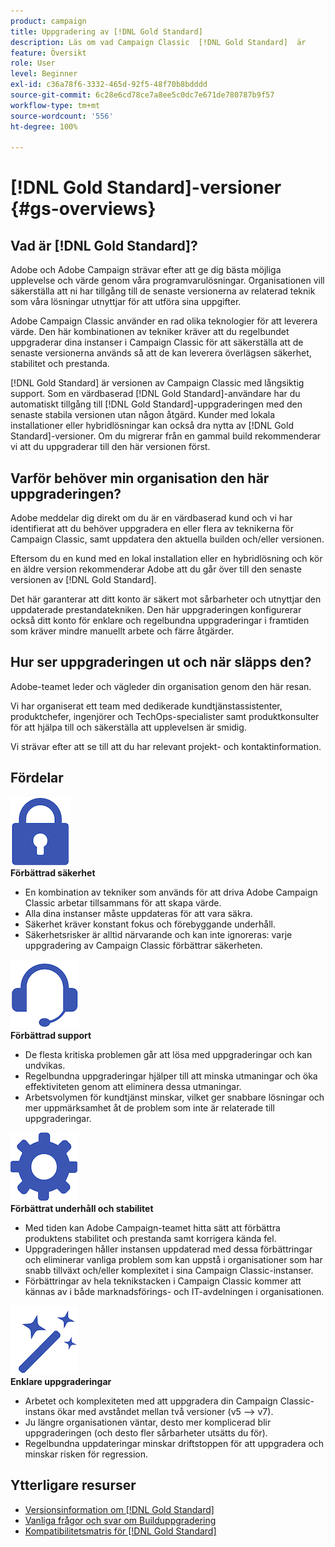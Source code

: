 ```yaml
---
product: campaign
title: Uppgradering av [!DNL Gold Standard]
description: Läs om vad Campaign Classic  [!DNL Gold Standard]  är
feature: Översikt
role: User
level: Beginner
exl-id: c36a78f6-3332-465d-92f5-48f70b8bdddd
source-git-commit: 6c28e6cd78ce7a8ee5c0dc7e671de780787b9f57
workflow-type: tm+mt
source-wordcount: '556'
ht-degree: 100%

---
```


# [!DNL Gold Standard]-versioner  {#gs-overviews}

## Vad är [!DNL Gold Standard]?

Adobe och Adobe Campaign strävar efter att ge dig bästa möjliga upplevelse och värde genom våra programvarulösningar. Organisationen vill säkerställa att ni har tillgång till de senaste versionerna av relaterad teknik som våra lösningar utnyttjar för att utföra sina uppgifter.

Adobe Campaign Classic använder en rad olika teknologier för att leverera värde. Den här kombinationen av tekniker kräver att du regelbundet uppgraderar dina instanser i Campaign Classic för att säkerställa att de senaste versionerna används så att de kan leverera överlägsen säkerhet, stabilitet och prestanda.

[!DNL Gold Standard] är versionen av Campaign Classic med långsiktig support. Som en värdbaserad [!DNL Gold Standard]-användare har du automatiskt tillgång till [!DNL Gold Standard]-uppgraderingen med den senaste stabila versionen utan någon åtgärd. Kunder med lokala installationer eller hybridlösningar kan också dra nytta av [!DNL Gold Standard]-versioner. Om du migrerar från en gammal build rekommenderar vi att du uppgraderar till den här versionen först.

## Varför behöver min organisation den här uppgraderingen?

Adobe meddelar dig direkt om du är en värdbaserad kund och vi har identifierat att du behöver uppgradera en eller flera av teknikerna för Campaign Classic, samt uppdatera den aktuella builden och/eller versionen.

Eftersom du en kund med en lokal installation eller en hybridlösning och kör en äldre version rekommenderar Adobe att du går över till den senaste versionen av [!DNL Gold Standard].

Det här garanterar att ditt konto är säkert mot sårbarheter och utnyttjar den uppdaterade prestandatekniken. Den här uppgraderingen konfigurerar också ditt konto för enklare och regelbundna uppgraderingar i framtiden som kräver mindre manuellt arbete och färre åtgärder.

## Hur ser uppgraderingen ut och när släpps den?

Adobe-teamet leder och vägleder din organisation genom den här resan.

Vi har organiserat ett team med dedikerade kundtjänstassistenter, produktchefer, ingenjörer och TechOps-specialister samt produktkonsulter för att hjälpa till och säkerställa att upplevelsen är smidig.

Vi strävar efter att se till att du har relevant projekt- och kontaktinformation.

## Fördelar

<tr>
  <td>
      <img alt="Säkerhet" src="assets/do-not-localize/security.png"/>
    <div>
    <strong>Förbättrad säkerhet</strong>
    </div>
    <ul>
    <li>En kombination av tekniker som används för att driva Adobe Campaign Classic arbetar tillsammans för att skapa värde.</li>
    <li>Alla dina instanser måste uppdateras för att vara säkra.</li>
    <li>Säkerhet kräver konstant fokus och förebyggande underhåll.</li>
    <li>Säkerhetsrisker är alltid närvarande och kan inte ignoreras: varje uppgradering av Campaign Classic förbättrar säkerheten.</li>
    </ul>
  </td>

<td>
      <img alt="Support" src="assets/do-not-localize/support.png" />
    <div>
    <strong>Förbättrad support</strong>
    </div>
    <ul>
    <li>De flesta kritiska problemen går att lösa med uppgraderingar och kan undvikas.</li>
    <li>Regelbundna uppgraderingar hjälper till att minska utmaningar och öka effektiviteten genom att eliminera dessa utmaningar.</li>
    <li>Arbetsvolymen för kundtjänst minskar, vilket ger snabbare lösningar och mer uppmärksamhet åt de problem som inte är relaterade till uppgraderingar.</li>
    </ul>
  </td>
</tr>

<tr>
  <td>
      <img alt="Underhåll" src="assets/do-not-localize/maintenance.png"/>
    <div>
    <strong>Förbättrat underhåll och stabilitet</strong>
    </div>
    <ul>
    <li>Med tiden kan Adobe Campaign-teamet hitta sätt att förbättra produktens stabilitet och prestanda samt korrigera kända fel.</li>
    <li>Uppgraderingen håller instansen uppdaterad med dessa förbättringar och eliminerar vanliga problem som kan uppstå i organisationer som har snabb tillväxt och/eller komplexitet i sina Campaign Classic-instanser.</li>
    <li>Förbättringar av hela teknikstacken i Campaign Classic kommer att kännas av i både marknadsförings- och IT-avdelningen i organisationen.</li>
    </ul>
  </td>

<td>
      <img alt="Builduppgradering" src="assets/do-not-localize/upgrades.png" />
    <div>
    <strong>Enklare uppgraderingar</strong>
    </a>
    </div>
    <ul>
    <li>Arbetet och komplexiteten med att uppgradera din Campaign Classic-instans ökar med avståndet mellan två versioner (v5 --&gt; v7).</li>
    <li>Ju längre organisationen väntar, desto mer komplicerad blir uppgraderingen (och desto fler sårbarheter utsätts du för).</li>
    <li>Regelbundna uppdateringar minskar driftstoppen för att uppgradera och minskar risken för regression.</li>
    </ul>
  </td>
</tr>
</table>

## Ytterligare resurser

* [Versionsinformation om [!DNL Gold Standard]](gold-standard.md)
* [Vanliga frågor och svar om Builduppgradering](../../platform/using/faq-build-upgrade.md)
* [Kompatibilitetsmatris för [!DNL Gold Standard]](compatibility-matrix-gs.md)
